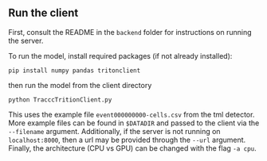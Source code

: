 ## Run the client

First, consult the README in the `backend` folder for instructions on running the server. 

To run the model, install required packages (if not already installed):

```
pip install numpy pandas tritonclient
```

then run the model from the client directory

```
python TracccTritionClient.py
```

This uses the example file `event000000000-cells.csv` from the tml detector. More example files can be found in `$DATADIR` and passed to the client via the `--filename` argument. Additionally, if the server is not running on `localhost:8000`, then a url may be provided through the `--url` argument. Finally, the architecture (CPU vs GPU) can be changed with the flag `-a cpu`. 